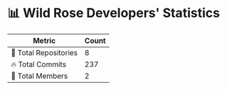 # 📊 Wild Rose Developers' Statistics

| Metric            | Count |
|------------------|------|
| 📂 Total Repositories | 8 |
| 🔥 Total Commits   | 237 |
| 👥 Total Members   | 2 |

